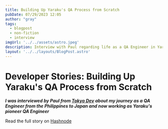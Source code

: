 ```yaml
---
title: Building Up Yaraku's QA Process from Scratch
pubDate: 07/29/2023 12:05
author: "gray"
tags:
  - blogpost
  - non-fiction
  - interview
imgUrl: '../../assets/astro.jpeg'
description: Interview with Paul regarding life as a QA Engineer in Yaraku for Tokyo Dev's Developer Stories
layout: '../../layouts/BlogPost.astro'
---
```


# Developer Stories: Building Up Yaraku's QA Process from Scratch


***I was interviewed by Paul from [Tokyo Dev](https://www.tokyodev.com/) about my journey as a QA Engineer from the Philippines to Japan and now working as Yaraku's pioneer QA Engineer***


Read the full story on [Hashnode](https://www.tokyodev.com/companies/yaraku/interviews/mary-grygjeanne-grace-icay)
